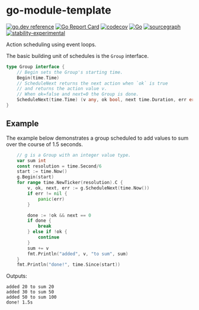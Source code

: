 # go-module-template
[![go.dev reference](https://pkg.go.dev/badge/github.com/soypat/schedule)](https://pkg.go.dev/github.com/soypat/schedule)
[![Go Report Card](https://goreportcard.com/badge/github.com/soypat/schedule)](https://goreportcard.com/report/github.com/soypat/schedule)
[![codecov](https://codecov.io/gh/soypat/schedule/branch/main/graph/badge.svg)](https://codecov.io/gh/soypat/schedule)
[![Go](https://github.com/soypat/schedule/actions/workflows/go.yml/badge.svg)](https://github.com/soypat/schedule/actions/workflows/go.yml)
[![sourcegraph](https://sourcegraph.com/github.com/soypat/schedule/-/badge.svg)](https://sourcegraph.com/github.com/soypat/schedule?badge)
[![stability-experimental](https://img.shields.io/badge/stability-experimental-orange.svg)](https://github.com/emersion/stability-badges#experimental)



Action scheduling using event loops.

The basic building unit of schedules is the `Group` interface.


```go
type Group interface {
    // Begin sets the Group's starting time.
	Begin(time.Time)
    // ScheduleNext returns the next action when `ok` is true 
    // and returns the action value v. 
    // When ok=false and next=0 the Group is done.
	ScheduleNext(time.Time) (v any, ok bool, next time.Duration, err error)
}
```

## Example
The example below demonstrates a group scheduled to add values to
sum over the course of 1.5 seconds.

```go
    // g is a Group with an integer value type.
    var sum int
    const resolution = time.Second/6
    start := time.Now()
    g.Begin(start)
	for range time.NewTicker(resolution).C {
		v, ok, next, err := g.ScheduleNext(time.Now())
		if err != nil {
			panic(err)
		}

		done := !ok && next == 0
		if done {
			break
		} else if !ok {
			continue
		}
		sum += v
		fmt.Println("added", v, "to sum", sum)
	}
	fmt.Println("done!", time.Since(start))
```

Outputs:
```
added 20 to sum 20
added 30 to sum 50
added 50 to sum 100
done! 1.5s
```